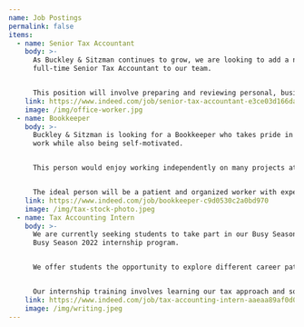 ```yaml
---
name: Job Postings
permalink: false
items:
  - name: Senior Tax Accountant
    body: >-
      As Buckley & Sitzman continues to grow, we are looking to add a new
      full-time Senior Tax Accountant to our team.


      This position will involve preparing and reviewing personal, business and non-profit tax returns, advising individual and business clients on current tax planning strategies, and supporting other members of our team by providing exceptional client service.
    link: https://www.indeed.com/job/senior-tax-accountant-e3ce03d166da4a42
    image: /img/office-worker.jpg
  - name: Bookkeeper
    body: >-
      Buckley & Sitzman is looking for a Bookkeeper who takes pride in their
      work while also being self-motivated.


      This person would enjoy working independently on many projects at once and embrace the importance of completing accurate work. Candidates will be responsible for a broad range of tasks.


      The ideal person will be a patient and organized worker with experience and knowledge in the accounting industry. We will value your attention to detail, cooperative attitude, and the ability to do your job consistently. The candidate will appreciate working with colleagues in a friendly environment that has a strong sense of family.
    link: https://www.indeed.com/job/bookkeeper-c9d0530c2a0bd970
    image: /img/tax-stock-photo.jpeg
  - name: Tax Accounting Intern
    body: >-
      We are currently seeking students to take part in our Busy Season 2021 or
      Busy Season 2022 internship program.


      We offer students the opportunity to explore different career paths, work on meaningful client engagement, interact with firm partners, managers, and staff, participate in office meetings and social events, and gain an inside look into our unique firm culture.


      Our internship training involves learning our tax approach and software to gain experience preparing both individual and business tax returns, and supporting other members of our team by providing exceptional client service.
    link: https://www.indeed.com/job/tax-accounting-intern-aaeaa89af0d0fece
    image: /img/writing.jpeg
---
```

